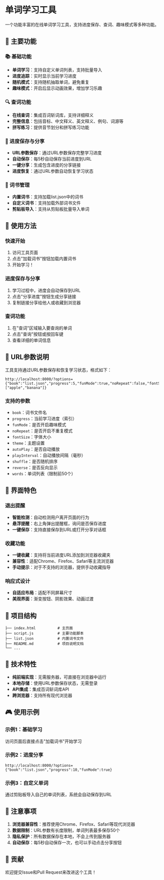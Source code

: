 # 单词学习工具

一个功能丰富的在线单词学习工具，支持进度保存、查词、趣味模式等多种功能。

## 🌟 主要功能

### 📚 基础功能
- **单词学习**：支持自定义单词列表，支持批量导入
- **进度追踪**：实时显示当前学习进度
- **随机模式**：支持随机抽取单词，避免重复
- **趣味模式**：开启后显示动画效果，增加学习乐趣

### 🔍 查词功能
- **在线查词**：集成百词斩词库，支持详细释义
- **完整信息**：包括音标、中文释义、英文释义、例句、词源等
- **拼写练习**：提供音节划分和拼写练习功能

### 💾 进度保存与分享
- **URL参数保存**：通过URL参数保存完整学习进度
- **自动保存**：每5秒自动保存当前进度到URL
- **一键分享**：生成包含进度的分享链接
- **进度恢复**：通过URL参数自动恢复学习状态

### 📖 词书管理
- **内置词书**：支持加载list.json中的词书
- **自定义词书**：支持加载外部词书文件
- **剪贴板导入**：支持从剪贴板批量导入单词

## 🚀 使用方法

### 快速开始
1. 访问工具页面
2. 点击"加载词书"按钮加载内置词书
3. 开始学习！

### 进度保存与分享
1. 学习过程中，进度会自动保存到URL
2. 点击"分享进度"按钮生成分享链接
3. 复制链接分享给他人或收藏到浏览器

### 查词功能
1. 在"查词"区域输入要查询的单词
2. 点击"查询"按钮或按回车键
3. 查看详细的单词信息

## 🎯 URL参数说明

工具支持通过URL参数保存和恢复学习状态，格式如下：

```
http://localhost:8000/?options={"book":"list.json","progress":5,"funMode":true,"noRepeat":false,"fontSize":40,"theme":"default","autoPlay":false,"playInterval":3000,"shuffle":false,"reverse":false,"words":["apple","banana"]}
```

### 支持的参数
- `book`：词书文件名
- `progress`：当前学习进度（索引）
- `funMode`：是否开启趣味模式
- `noRepeat`：是否开启不重复模式
- `fontSize`：字体大小
- `theme`：主题设置
- `autoPlay`：是否自动播放
- `playInterval`：自动播放间隔（毫秒）
- `shuffle`：是否随机排序
- `reverse`：是否反向显示
- `words`：单词列表（限制前50个）

## 🎨 界面特色

### 退出提醒
- **智能检测**：自动检测用户离开页面的行为
- **悬浮提醒**：右上角弹出提醒框，询问是否保存进度
- **一键保存**：支持直接保存到URL或打开分享对话框

### 收藏功能
- **一键收藏**：支持将当前进度URL添加到浏览器收藏夹
- **兼容性**：适配Chrome、Firefox、Safari等主流浏览器
- **手动提示**：对于不支持的浏览器，提供手动收藏指导

### 响应式设计
- **自适应布局**：适配不同屏幕尺寸
- **美观界面**：渐变按钮、阴影效果、动画过渡

## 📁 项目结构

```
├── index.html          # 主页面
├── script.js           # 主要功能脚本
├── list.json           # 内置词书文件
├── README.md           # 项目说明文档
└── ...
```

## 🔧 技术特性

- **纯前端实现**：无需服务器，可直接在浏览器中运行
- **本地存储**：使用URL参数保存状态，无需登录
- **API集成**：集成百词斩词库API
- **跨浏览器**：支持所有现代浏览器

## 🎮 使用示例

### 示例1：基础学习
访问页面后直接点击"加载词书"开始学习

### 示例2：进度分享
```
http://localhost:8000/?options={"book":"list.json","progress":10,"funMode":true}
```

### 示例3：自定义单词
通过剪贴板导入自己的单词列表，系统会自动保存到URL

## 📝 注意事项

1. **浏览器兼容性**：推荐使用Chrome、Firefox、Safari等现代浏览器
2. **数据限制**：URL参数有长度限制，单词列表最多保存50个
3. **隐私保护**：所有数据保存在本地，不会上传到服务器
4. **自动保存**：每5秒自动保存一次，也可以手动点击分享按钮

## 🤝 贡献

欢迎提交Issue和Pull Request来改进这个工具！
